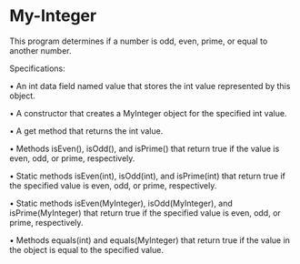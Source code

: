 # My-Integer

This program determines if a number is odd, even, prime, or equal to another number.

Specifications:

• An int data field named value that stores the int value represented by this object.

• A constructor that creates a MyInteger object for the specified int value.

• A get method that returns the int value.

• Methods isEven(), isOdd(), and isPrime() that return true if the value is even, odd, or prime,
respectively.

• Static methods isEven(int), isOdd(int), and isPrime(int) that return true if the specified value is
even, odd, or prime, respectively.

• Static methods isEven(MyInteger), isOdd(MyInteger), and isPrime(MyInteger) that return
true if the specified value is even, odd, or prime, respectively.

• Methods equals(int) and equals(MyInteger) that return true if the value in the object is equal to the
specified value.
